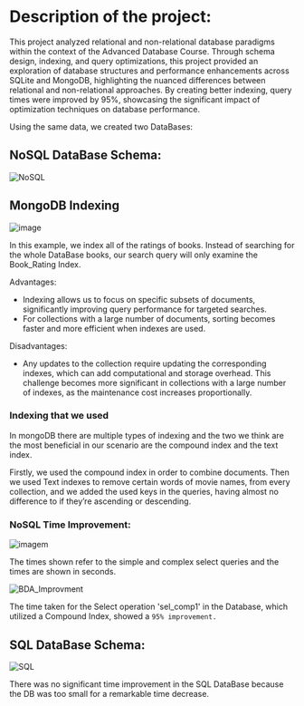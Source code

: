 # Description of the project: 
This project analyzed relational and non-relational database paradigms within the context of the Advanced Database Course. 
Through schema design, indexing, and query optimizations, this project provided an exploration of database structures and performance enhancements across SQLite and MongoDB, highlighting the nuanced differences between relational and non-relational approaches. By creating better indexing, query times were improved by 95%, showcasing the significant impact of optimization techniques on database performance.


Using the same data, we created two DataBases:
## NoSQL DataBase Schema:

![NoSQL](https://github.com/ricasbp/DisneyMoviesDB/assets/59062659/f8748330-be1f-4128-8760-a9a165911a86)

## MongoDB Indexing

![image](https://github.com/user-attachments/assets/8612c918-9473-49b4-b6ac-9c2a40ba74fb)

In this example, we index all of the ratings of books.
Instead of searching for the whole DataBase books, our search query will only examine the Book_Rating Index.

Advantages:
- Indexing allows us to focus on specific subsets of documents, significantly improving query performance for targeted searches.
- For collections with a large number of documents, sorting becomes faster and more efficient when indexes are used.

Disadvantages:
- Any updates to the collection require updating the corresponding indexes, which can add computational and storage overhead. This challenge becomes more significant in collections with a large number of indexes, as the maintenance cost increases proportionally.


### Indexing that we used 

In mongoDB there are multiple types of indexing and the two we think are the most beneficial in our scenario are the compound index and the text index. 

Firstly, we used the compound index in order to combine documents. 
Then we used Text indexes to remove certain words of movie names, from every collection, and we added the used keys in the queries, having almost no difference to if they’re ascending or descending.

### NoSQL Time Improvement:

![imagem](https://github.com/ricasbp/DisneyMoviesDB/assets/59062659/e930c17c-ea11-4b93-bf1a-6736930e586b)

The times shown refer to the simple and complex select queries and the times are shown in seconds.

![BDA_Improvment](https://github.com/ricasbp/DisneyMoviesDB/assets/59062659/94f1e44a-269d-4140-9430-eb9d3d4cbaed)

The time taken for the Select operation 'sel_comp1' in the Database, which utilized a Compound Index, showed a `95% improvement.`


## SQL DataBase Schema:

![SQL](https://github.com/ricasbp/DisneyMoviesDB/assets/59062659/7b6c0f7a-cd77-4778-b11b-a751b11af7ec)

There was no significant time improvement in the SQL DataBase because the DB was too small for a remarkable time decrease.

